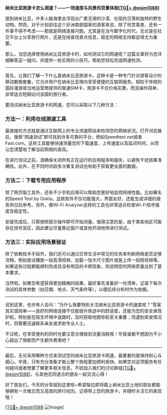 **纳米比亚旅游卡怎么测速？——一场速度与风景的双重体验[[TG💪+ @esim1088](https://t.me/s/esim1088)]**

提到纳米比亚，许多人脑海里会浮现出广袤无垠的沙漠、壮丽的日落和独特的野生动物。然而，对于计划前往这个非洲南部国家的游客来说，除了欣赏美景，还有一件事不得不考虑——那就是网络连接问题。尤其是在当今数字化时代，无论是在社交平台上分享旅行照片，还是在线查找景点信息，稳定的网络支持都显得尤为重要。

那么，当您选择使用纳米比亚旅游卡时，如何测试它的网速呢？这篇文章将为您详细解答这一疑问，并提供一些实用的小技巧，帮助您轻松完成网速检测。

---

首先，让我们了解一下什么是纳米比亚旅游卡。这种卡是一种专门针对游客设计的移动数据套餐，它允许用户在纳米比亚境内享受便捷的互联网服务。相较于传统的国际漫游或当地运营商提供的普通SIM卡，旅游卡不仅价格实惠，而且操作简单，非常适合短期访问该国的旅行者。

要测试纳米比亚旅游卡的网速，您可以采取以下几种方法：

### 方法一：利用在线测速工具

最直接的方式就是通过互联网上的专业测速网站来检测您的网络状况。打开浏览器后，搜索“网速测试”即可找到许多可靠的平台，例如Speedtest.net或者Fast.com。这些工具能够快速测量您的下载速度、上传速度以及延迟时间，从而让您清楚地了解当前网络的表现。

在进行测试之前，请确保关闭所有正在运行的应用程序和服务，以避免干扰结果准确性。此外，在不同时间段多次重复测试也有助于获取更全面的数据。

### 方法二：下载专用应用程序

除了网页版工具外，还有不少手机应用可以帮助您更好地监控网络性能。比如著名的Speed Test by Ookla，这款软件不仅功能强大，界面友好，还能生成详细的报告供日后参考。另外，像Wi-Fi Analyzer这样的工具也非常适合检查Wi-Fi信号强度及稳定性。

安装完成后，只需按照提示操作即可开始测量。值得注意的是，由于某些地区可能存在信号盲区，因此建议尽量靠近窗户或其他开阔地带进行测试。

### 方法三：实际应用场景验证

除了依赖技术手段外，我们还可以通过日常生活中常见的任务来判断网络是否足够流畅。例如尝试播放一段高清视频、加载一张大尺寸图片或是上传一段短视频等。如果这些过程都能顺利完成且没有明显的卡顿现象，则说明您的网络质量达到了基本要求。

当然啦，如果您希望获得更加精确的结果，最好事先准备好一份清单，记录下每次测试的具体参数（如日期、地点、天气条件等），以便后续分析时作为依据。

---

说到这里，也许有人会问：“为什么我要特别关注纳米比亚旅游卡的速度呢？”答案其实很简单——良好的网络连接不仅能提升旅途中的舒适度，还能为您的安全保驾护航。特别是在陌生环境中迷路时，及时获取地图导航至关重要；而遇到突发情况时，则需要迅速联系亲友或求助专业人士。

不过呢，在享受便利的同时也要注意合理规划流量消耗哦！毕竟谁都不想因为不小心超出了限额而产生额外费用吧？

---

最后，无论采用哪种方式来测试您的纳米比亚旅游卡网速，最重要的是保持耐心与细心。毕竟，只有充分准备才能让整个旅程更加顺利愉快。如果您对这项服务有任何疑问或者想要了解更多相关信息，不妨加入我们的讨论群组[[TG💪+ @esim1088](https://t.me/s/esim1088)]，与其他志同道合的朋友一起交流心得！

好了朋友们，今天的分享就到这里啦~希望每位即将踏上纳米比亚土地的朋友都能够拥有一次难忘而又高效的旅行经历。记得带上您的旅游卡，并随时关注它的表现哦！

[[TG💪+ @esim1088](https://t.me/s/esim1088) ![Image](https://i.postimg.cc/4NQfJmqS/Snipaste-2025-05-13-00-14-12.png)]